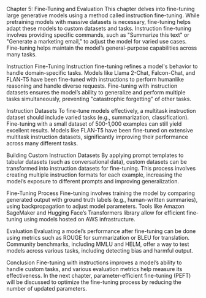 Chapter 5: Fine-Tuning and Evaluation
This chapter delves into fine-tuning large generative models using a method called instruction fine-tuning. While pretraining models with massive datasets is necessary, fine-tuning helps adapt these models to custom datasets and tasks. Instruction fine-tuning involves providing specific commands, such as "Summarize this text" or "Generate a marketing email," to adjust the model for varied use cases. Fine-tuning helps maintain the model’s general-purpose capabilities across many tasks.

Instruction Fine-Tuning
Instruction fine-tuning refines a model's behavior to handle domain-specific tasks. Models like Llama 2-Chat, Falcon-Chat, and FLAN-T5 have been fine-tuned with instructions to perform humanlike reasoning and handle diverse requests. Fine-tuning with instruction datasets ensures the model’s ability to generalize and perform multiple tasks simultaneously, preventing "catastrophic forgetting" of other tasks.

Instruction Datasets
To fine-tune models effectively, a multitask instruction dataset should include varied tasks (e.g., summarization, classification). Fine-tuning with a small dataset of 500-1,000 examples can still yield excellent results. Models like FLAN-T5 have been fine-tuned on extensive multitask instruction datasets, significantly improving their performance across many different tasks.

Building Custom Instruction Datasets
By applying prompt templates to tabular datasets (such as conversational data), custom datasets can be transformed into instruction datasets for fine-tuning. This process involves creating multiple instruction formats for each example, increasing the model’s exposure to different prompts and improving generalization.

Fine-Tuning Process
Fine-tuning involves training the model by comparing generated output with ground truth labels (e.g., human-written summaries), using backpropagation to adjust model parameters. Tools like Amazon SageMaker and Hugging Face’s Transformers library allow for efficient fine-tuning using models hosted on AWS infrastructure.

Evaluation
Evaluating a model’s performance after fine-tuning can be done using metrics such as ROUGE for summarization or BLEU for translation. Community benchmarks, including MMLU and HELM, offer a way to test models across various tasks, including detecting bias and harmful output.

Conclusion
Fine-tuning with instructions improves a model’s ability to handle custom tasks, and various evaluation metrics help measure its effectiveness. In the next chapter, parameter-efficient fine-tuning (PEFT) will be discussed to optimize the fine-tuning process by reducing the number of updated parameters.
